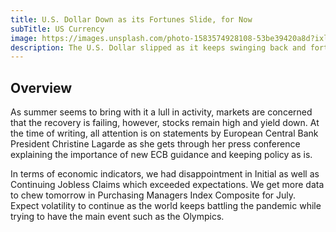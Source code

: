 ```yaml
---
title: U.S. Dollar Down as its Fortunes Slide, for Now
subTitle: US Currency
image: https://images.unsplash.com/photo-1583574928108-53be39420a8d?ixlib=rb-1.2.1&ixid=MnwxMjA3fDB8MHxwaG90by1wYWdlfHx8fGVufDB8fHx8&auto=format&fit=crop&w=3150&q=80
description: The U.S. Dollar slipped as it keeps swinging back and forth between gains and losses this week.
---
```


## Overview

As summer seems to bring with it a lull in activity, markets are concerned that the recovery is failing, however, stocks remain high and yield down. At the time of writing, all attention is on statements by European Central Bank President Christine Lagarde as she gets through her press conference explaining the importance of new ECB guidance and keeping policy as is.

In terms of economic indicators, we had disappointment in Initial as well as Continuing Jobless Claims which exceeded expectations. We get more data to chew tomorrow in Purchasing Managers Index Composite for July. Expect volatility to continue as the world keeps battling the pandemic while trying to have the main event such as the Olympics.
